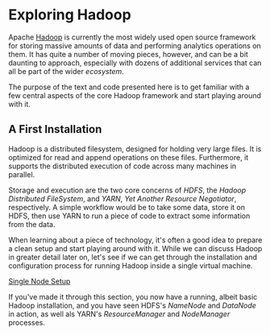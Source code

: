 # Exploring Hadoop
Apache [Hadoop](...) is currently the most widely used open source framework for storing massive amounts of data and performing analytics operations on them. It has quite a number of moving pieces, however, and can be a bit daunting to approach, especially with dozens of additional services that can all be part of the wider *ecosystem*.

The purpose of the text and code presented here is to get familiar with a few central aspects of the core Hadoop framework and start playing around with it.


## A First Installation
Hadoop is a distributed filesystem, designed for holding very large files. It is optimized for read and append operations on these files. Furthermore, it supports the distributed execution of code across many machines in parallel.

Storage and execution are the two core concerns of *HDFS*, the *Hadoop Distributed FileSystem*, and *YARN*, *Yet Another Resource Negotiator*, respectively. A simple workflow would be to take some data, store it on HDFS, then use YARN to run a piece of code to extract some information from the data.

When learning about a piece of technology, it's often a good idea to prepare a clean setup and start playing around with it. While we can discuss Hadoop in greater detail later on, let's see if we can get through the installation and configuration process for running Hadoop inside a single virtual machine.

[Single Node Setup](./single-node-setup/)

If you've made it through this section, you now have a running, albeit basic Hadoop installation, and you have seen HDFS's *NameNode* and *DataNode* in action, as well als YARN's *ResourceManager* and *NodeManager* processes.
